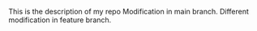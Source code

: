 This is the description of my repo
Modification in main branch.
Different modification in feature branch.
